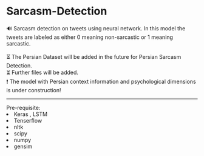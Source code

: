 # Sarcasm-Detection
:loud_sound: Sarcasm detection on tweets using neural network. In this model the tweets are labeled as either 0 meaning non-sarcastic or 1 meaning sarcastic.<br/> <br/>
:hourglass_flowing_sand: The Persian Dataset will be added in the future for Persian Sarcasm Detection. <br/>
:hourglass_flowing_sand: Further files will be added. <br/>
:exclamation: The model with Persian context information and psychological dimensions is under construction!


<hr/>
Pre-requisite:
<li> Keras , LSTM </li>
<li> Tenserflow </li>
<li> nltk </li>
<li> scipy </li>
<li> numpy </li>
<li> gensim </li>
